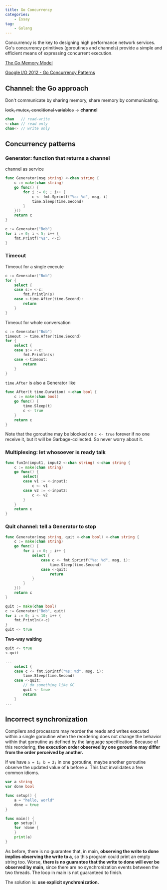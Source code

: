 ```yaml
---
title: Go Concurrency
categories: 
    - Essay
tag:
    - Golang
---
```


Concurrency is the key to designing high performance network services. Go's concurrency primitives (goroutines and channels) provide a simple and efficient means of expressing concurrent execution.

[The Go Memory Model](https://golang.org/ref/mem)

[Google I/O 2012 - Go Concurrency Patterns](https://www.youtube.com/watch?v=f6kdp27TYZs)

## Channel: the Go approach

Don't communicate by sharing memory, share memory by communicating. 

~~lock, mutex, conditional variables~~ $\rightarrow$ **channel**

```go 
chan   // read-write
<-chan // read only
chan<- // write only
```

## Concurrency patterns

### Generator: function that returns a channel

channel as service

```go
func Generator(msg string) <-chan string {
    c := make(chan string)
    go func() {
        for i := 0; ; i++ {
            c <- fmt.Sprintf("%s: %d", msg, i)
            time.Sleep(time.Second)
        }
    }()
    return c
}

c := Generator("Bob")
for i := 0; i < 5; i++ {
    fmt.Printf("%s", <-c)
}
```

### Timeout

Timeout for a single execute

```go
c := Generator("Bob")
for {
    select {
    case s:= <-c:
        fmt.Println(s)
    case <-time.After(time.Second):
        return
    }
}
```

Timeout for whole conversation

```go
c := Generator("Bob")
timeout := time.After(time.Second)
for {
    select {
    case s:= <-c:
        fmt.Println(s)
    case <-timeout:
        return
    }
}
```

`time.After` is also a Generator like

```go
func After(t time.Duration) <-chan bool {
    c := make(chan bool)
    go func() {
        time.Sleep(t)
        c <- true 
    }
    return c
}
```

Note that the goroutine may be blocked on `c <- true` forever if no one receive it, but it will be Garbage-collected. So never worry about it.

### Multiplexing: let whosoever is ready talk

```go
func funIn(input1, input2 <-chan string) <-chan string {
    c := make(chan string)
    go func() {
        select{
        case v1 := <-input1:
            c <- v1
        case v2 := <-input2:
            c <- v2
        }
    }
    return c
}
```

### Quit channel: tell a Generator to stop

```go
func Generator(msg string, quit <-chan bool) <-chan string {
    c := make(chan string)
    go func() {
        for i := 0; ; i++ {
            select {
                case c <- fmt.Sprintf("%s: %d", msg, i):
                    time.Sleep(time.Second)
                case <-quit:
                    return
            }
        }
    }()
    return c
}

quit := make(chan bool)
c := Generator("Bob", quit)
for i := 0; i < 10; i++ {
    fmt.Println(<-c)
}
quit <- true
```

**Two-way waiting**

```go
quit <- true
<-quit

...
    select {
    case c <- fmt.Sprintf("%s: %d", msg, i):
        time.Sleep(time.Second)
    case <-quit:
        // do something like GC
        quit <- true
        return
    }
...
```


## Incorrect synchronization

Compilers and processors may reorder the reads and writes executed within a single goroutine when the reordering does not change the behavior within that goroutine as defined by the language specification. Because of this reordering, **the execution order observed by one goroutine may differ from the order perceived by another.**

If we have `a = 1; b = 2;` in one goroutine, maybe another goroutine observe the updated value of `b` before `a`. This fact invalidates a few common idioms.

```go
var a string
var done bool

func setup() {
	a = "hello, world"
	done = true
}

func main() {
	go setup()
	for !done {
	}
	print(a)
}
```

As before, there is no guarantee that, in main, **observing the write to done implies observing the write to a**, so this program could print an empty string too. Worse, **there is no guarantee that the write to done will ever be observed by main**, since there are no synchronization events between the two threads. The loop in main is not guaranteed to finish.

The solution is: **use explicit synchronization.**